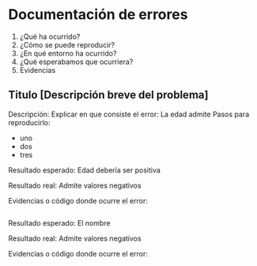 # Documentación de errores

1. ¿Qué ha ocurrido?
2. ¿Cómo se puede reproducir?
3. ¿En qué entorno ha ocurrido?
4. ¿Qué esperabamos que ocurriera?
5. Evidencias

## Titulo [Descripción breve del problema]
 Descripción: Explicar en que consiste el error: La edad admite 
 Pasos para reproducirlo:
  - uno
  - dos
  - tres

  Resultado esperado: Edad debería ser positiva

  Resultado real: Admite valores negativos

  Evidencias o código donde ocurre el error:
  ```
  ```

Resultado esperado: El nombre

  Resultado real: Admite valores negativos

  Evidencias o código donde ocurre el error: